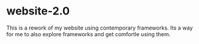 # website-2.0
This is a rework of my website using contemporary frameworks.
Its a way for me to also explore frameworks and get comfortle using them.
